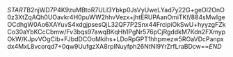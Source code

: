 $START$B2njWD7P4K9zuMBtoR7ULI3Ybkp0JsVyUweLYad7y22G+geOI2OnO0z3XtZqAQh0UOavkr4H0puWW2hhvVezx+jhtERUPAanOmiTKf/884sMwIgeOCdhgW0Ao6XAYuvS4xdgjpsesQjL32QF7P2Snx44FrcipiOkSwU+hyyzgFZkCo30aYbKCcCbmw/Fv3bqs97awqBKqHh1PgNr576pCjRgddkM7Kdn2FXmypOkW/KJpvVOgCib+FJbdDCOoMkihs+LDoRpGPT1hhpmezw5ROaVDcPanpxdx4MxL8vcorqd7+0qw9UufgzXA8rpINuyfph26NtNI9YrZrfLraBDcw==$END$